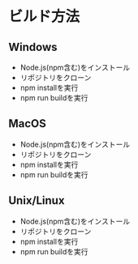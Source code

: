 # ビルド方法
## Windows
- Node.js(npm含む)をインストール
- リポジトリをクローン
- npm installを実行
- npm run buildを実行
## MacOS
- Node.js(npm含む)をインストール
- リポジトリをクローン
- npm installを実行
- npm run buildを実行
## Unix/Linux
- Node.js(npm含む)をインストール
- リポジトリをクローン
- npm installを実行
- npm run buildを実行